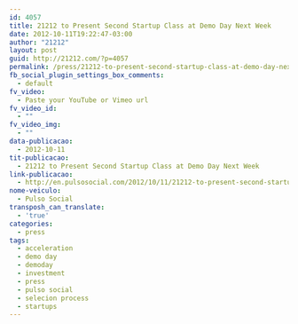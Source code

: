 ```yaml
---
id: 4057
title: 21212 to Present Second Startup Class at Demo Day Next Week
date: 2012-10-11T19:22:47-03:00
author: "21212"
layout: post
guid: http://21212.com/?p=4057
permalink: /press/21212-to-present-second-startup-class-at-demo-day-next-week/
fb_social_plugin_settings_box_comments:
  - default
fv_video:
  - Paste your YouTube or Vimeo url
fv_video_id:
  - ""
fv_video_img:
  - ""
data-publicacao:
  - 2012-10-11
tit-publicacao:
  - 21212 to Present Second Startup Class at Demo Day Next Week
link-publicacao:
  - http://en.pulsosocial.com/2012/10/11/21212-to-present-second-startup-class-at-demo-day-next-week/
nome-veiculo:
  - Pulso Social
transposh_can_translate:
  - 'true'
categories:
  - press
tags:
  - acceleration
  - demo day
  - demoday
  - investment
  - press
  - pulso social
  - selecion process
  - startups
---
```

